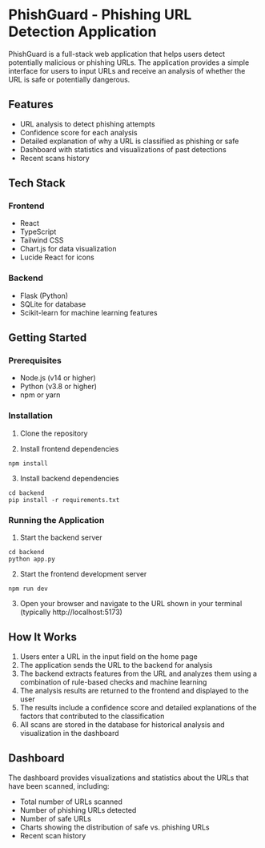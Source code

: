 # PhishGuard - Phishing URL Detection Application

PhishGuard is a full-stack web application that helps users detect potentially malicious or phishing URLs. The application provides a simple interface for users to input URLs and receive an analysis of whether the URL is safe or potentially dangerous.

## Features

- URL analysis to detect phishing attempts
- Confidence score for each analysis
- Detailed explanation of why a URL is classified as phishing or safe
- Dashboard with statistics and visualizations of past detections
- Recent scans history

## Tech Stack

### Frontend
- React
- TypeScript
- Tailwind CSS
- Chart.js for data visualization
- Lucide React for icons

### Backend
- Flask (Python)
- SQLite for database
- Scikit-learn for machine learning features

## Getting Started

### Prerequisites
- Node.js (v14 or higher)
- Python (v3.8 or higher)
- npm or yarn

### Installation

1. Clone the repository

2. Install frontend dependencies
```
npm install
```

3. Install backend dependencies
```
cd backend
pip install -r requirements.txt
```

### Running the Application

1. Start the backend server
```
cd backend
python app.py
```

2. Start the frontend development server
```
npm run dev
```

3. Open your browser and navigate to the URL shown in your terminal (typically http://localhost:5173)

## How It Works

1. Users enter a URL in the input field on the home page
2. The application sends the URL to the backend for analysis
3. The backend extracts features from the URL and analyzes them using a combination of rule-based checks and machine learning
4. The analysis results are returned to the frontend and displayed to the user
5. The results include a confidence score and detailed explanations of the factors that contributed to the classification
6. All scans are stored in the database for historical analysis and visualization in the dashboard

## Dashboard

The dashboard provides visualizations and statistics about the URLs that have been scanned, including:

- Total number of URLs scanned
- Number of phishing URLs detected
- Number of safe URLs
- Charts showing the distribution of safe vs. phishing URLs
- Recent scan history
